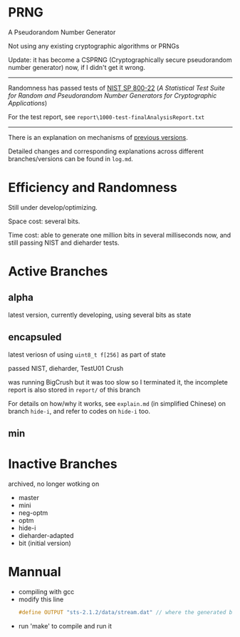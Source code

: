 # PRNG

A Pseudorandom Number Generator

Not using any existing cryptographic algorithms or PRNGs

Update: it has become a CSPRNG (Cryptographically secure pseudorandom number generator) now, if I didn't get it wrong. 

---

Randomness has passed tests of [NIST SP 800-22](https://csrc.nist.gov/pubs/sp/800/22/r1/upd1/final) (*A Statistical Test Suite for Random and Pseudorandom Number Generators for Cryptographic Applications*)

For the test report, see `report\1000-test-finalAnalysisReport.txt`

---

There is an explanation on mechanisms of [previous versions](#encapsuled).

Detailed changes and corresponding explanations across different branches/versions can be found in `log.md`.

# Efficiency and Randomness

Still under develop/optimizing.

Space cost: several bits.

Time cost: able to generate one million bits in several milliseconds now, and still passing NIST and dieharder tests.

# Active Branches

## alpha
latest version, currently developing, using several bits as state

## encapsuled
latest veriosn of using `uint8_t f[256]` as part of state

passed NIST, dieharder, TestU01 Crush

was running BigCrush but it was too slow so I terminated it, the incomplete report is also stored in `report/` of this branch

For details on how/why it works, see `explain.md` (in simplified Chinese) on branch `hide-i`, and refer to codes on `hide-i` too.

## min

# Inactive Branches
archived, no longer wotking on
- master 
- mini
- neg-optm
- optm
- hide-i
- dieharder-adapted
- bit (initial version)

# Mannual
-  compiling with gcc
-  modify this line 
   ```c
   #define OUTPUT "sts-2.1.2/data/stream.dat" // where the generated bits will be stored
   ```
-  run 'make' to compile and run it
